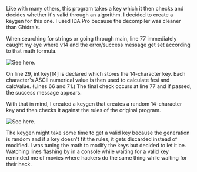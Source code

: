 Like with many others, this program takes a key which it then checks and decides whether it's valid through an algorithm. I decided to create a keygen for this one.
I used IDA Pro because the decompiler was cleaner than Ghidra's. 

When searching for strings or going through main, line 77 immediately caught my eye where v14 and the error/success message get set according to that math formula. 

![See here.](https://i.imgur.com/PMiKirp.png) 


On line 29, int key[14] is declared which stores the 14-character key. Each character's ASCII numerical value is then used to calculate fesi and calcValue. (Lines 66 and 71.)
The final check occurs at line 77 and if passed, the success message appears. 

With that in mind, I created a keygen that creates a random 14-character key and then checks it against the rules of the original program.

![See here.](https://i.imgur.com/9sXi160.png)

The keygen might take some time to get a valid key because the generation is random and if a key doesn't fit the rules, it gets discarded instead of modified. 
I was tuning the math to modify the keys but decided to let it be. Watching lines flashing by in a console while waiting for a valid key reminded me of movies where hackers 
do the same thing while waiting for their hack. 
